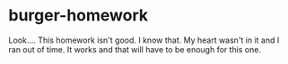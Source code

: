 # burger-homework

Look.... This homework isn't good. I know that. My heart wasn't in it and I ran out of time. It works and that will have to be enough for this one.
